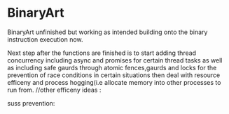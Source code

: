 # BinaryArt
BinaryArt unfinished but working as intended building onto the binary instruction execution now.


Next step after the functions are finished is to start adding thread concurrency including async and promises for certain thread tasks as 
well as including safe gaurds through atomic fences,gaurds and locks
for the prevention of race conditions in certain situations then deal with resource efficeny and process hogging(i.e allocate memory into other processes to run from.
//other efficeny ideas :


suss prevention:
